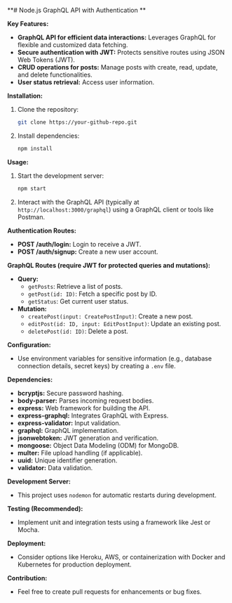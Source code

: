  **# Node.js GraphQL API with Authentication **

**Key Features:**

- **GraphQL API for efficient data interactions:** Leverages GraphQL for flexible and customized data fetching.
- **Secure authentication with JWT:** Protects sensitive routes using JSON Web Tokens (JWT).
- **CRUD operations for posts:** Manage posts with create, read, update, and delete functionalities.
- **User status retrieval:** Access user information.

**Installation:**

1. Clone the repository:

   ```bash
   git clone https://your-github-repo.git
   ```

2. Install dependencies:

   ```bash
   npm install
   ```

**Usage:**

1. Start the development server:

   ```bash
   npm start
   ```

2. Interact with the GraphQL API (typically at `http://localhost:3000/graphql`) using a GraphQL client or tools like Postman.

**Authentication Routes:**

- **POST /auth/login:** Login to receive a JWT.
- **POST /auth/signup:** Create a new user account.

**GraphQL Routes (require JWT for protected queries and mutations):**

- **Query:**
   - `getPosts`: Retrieve a list of posts.
   - `getPost(id: ID)`: Fetch a specific post by ID.
   - `getStatus`: Get current user status.
- **Mutation:**
   - `createPost(input: CreatePostInput)`: Create a new post.
   - `editPost(id: ID, input: EditPostInput)`: Update an existing post.
   - `deletePost(id: ID)`: Delete a post.

**Configuration:**

- Use environment variables for sensitive information (e.g., database connection details, secret keys) by creating a `.env` file.

**Dependencies:**

- **bcryptjs:** Secure password hashing.
- **body-parser:** Parses incoming request bodies.
- **express:** Web framework for building the API.
- **express-graphql:** Integrates GraphQL with Express.
- **express-validator:** Input validation.
- **graphql:** GraphQL implementation.
- **jsonwebtoken:** JWT generation and verification.
- **mongoose:** Object Data Modeling (ODM) for MongoDB.
- **multer:** File upload handling (if applicable).
- **uuid:** Unique identifier generation.
- **validator:** Data validation.

**Development Server:**

- This project uses `nodemon` for automatic restarts during development.

**Testing (Recommended):**

- Implement unit and integration tests using a framework like Jest or Mocha.

**Deployment:**

- Consider options like Heroku, AWS, or containerization with Docker and Kubernetes for production deployment.

**Contribution:**

- Feel free to create pull requests for enhancements or bug fixes.
